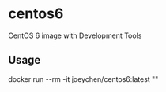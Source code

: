 # centos6
CentOS 6 image with Development Tools

## Usage
docker run --rm -it joeychen/centos6:latest "<command>"
